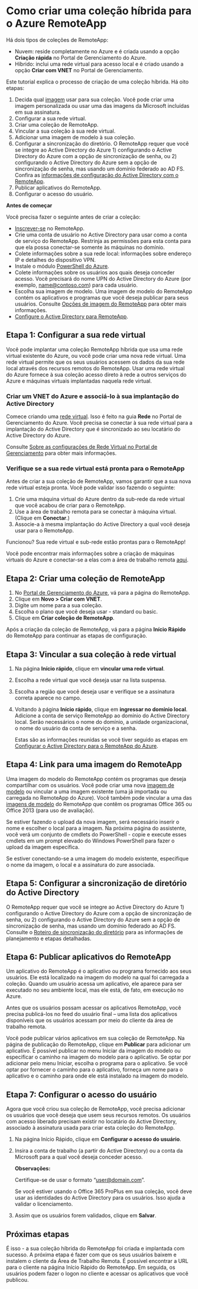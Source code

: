 <properties 
	pageTitle="Como criar uma coleção híbrida para o Azure RemoteApp" 
	description="Aprenda a criar uma implantação de RemoteApp que se conecta à sua rede interna." 
	services="remoteapp" 
	documentationCenter="" 
	authors="lizap" 
	manager="mbaldwin" 
	editor=""/>

<tags 
	ms.service="remoteapp" 
	ms.workload="compute" 
	ms.tgt_pltfrm="na" 
	ms.devlang="na" 
	ms.topic="article" 
	ms.date="05/28/2015" 
	ms.author="elizapo"/>

# Como criar uma coleção híbrida para o Azure RemoteApp

Há dois tipos de coleções de RemoteApp:

- Nuvem: reside completamente no Azure e é criada usando a opção **Criação rápida** no Portal de Gerenciamento do Azure.  
- Híbrido: inclui uma rede virtual para acesso local e é criado usando a opção **Criar com VNET** no Portal de Gerenciamento.

Este tutorial explica o processo de criação de uma coleção híbrida. Há oito etapas:

1.	Decida qual [imagem](remoteapp-imageoptions.md) usar para sua coleção. Você pode criar uma imagem personalizada ou usar uma das imagens da Microsoft incluídas em sua assinatura.
2. Configurar a sua rede virtual.
2.	Criar uma coleção de RemoteApp.
2.	Vincular a sua coleção à sua rede virtual.
3.	Adicionar uma imagem de modelo à sua coleção.
4.	Configurar a sincronização do diretório. O RemoteApp requer que você se integre ao Active Directory do Azure 1) configurando o Active Directory do Azure com a opção de sincronização de senha, ou 2) configurando o Active Directory do Azure sem a opção de sincronização de senha, mas usando um domínio federado ao AD FS. Confira as [informações de configuração do Active Directory com o RemoteApp](remoteapp-ad.md).
5.	Publicar aplicativos do RemoteApp.
6.	Configurar o acesso do usuário.

**Antes de começar**

Você precisa fazer o seguinte antes de criar a coleção:

- [Inscrever-se](http://azure.microsoft.com/services/remoteapp/) no RemoteApp. 
- Crie uma conta de usuário no Active Directory para usar como a conta de serviço do RemoteApp. Restrinja as permissões para esta conta para que ela possa conectar-se somente às máquinas no domínio.
- Colete informações sobre a sua rede local: informações sobre endereço IP e detalhes do dispositivo VPN.
- Instale o módulo [PowerShell do Azure](../install-configure-powershell.md).
- Colete informações sobre os usuários aos quais deseja conceder acesso. Você precisará do nome UPN do Active Directory do Azure (por exemplo, name@contoso.com) para cada usuário.
- Escolha sua imagem de modelo. Uma imagem de modelo do RemoteApp contém os aplicativos e programas que você deseja publicar para seus usuários. Consulte [Opções de imagem do RemoteApp](remoteapp-imageoptions.md) para obter mais informações. 
- [Configure o Active Directory para RemoteApp](remoteapp-ad.md).



## Etapa 1: Configurar a sua rede virtual
Você pode implantar uma coleção RemoteApp híbrida que usa uma rede virtual existente do Azure, ou você pode criar uma nova rede virtual. Uma rede virtual permite que os seus usuários acessem os dados da sua rede local através dos recursos remotos do RemoteApp. Usar uma rede virtual do Azure fornece à sua coleção acesso direto à rede a outros serviços do Azure e máquinas virtuais implantadas naquela rede virtual.

### Criar um VNET do Azure e associá-lo à sua implantação do Active Directory

Comece criando uma [rede virtual](https://msdn.microsoft.com/library/azure/dn631643.aspx). Isso é feito na guia **Rede** no Portal de Gerenciamento do Azure. Você precisa se conectar à sua rede virtual para a implantação do Active Directory que é sincronizado ao seu locatário do Active Directory do Azure.

Consulte [Sobre as configurações de Rede Virtual no Portal de Gerenciamento](https://msdn.microsoft.com/library/azure/jj156074.aspx) para obter mais informações.

### Verifique se a sua rede virtual está pronta para o RemoteApp
Antes de criar a sua coleção de RemoteApp, vamos garantir que a sua nova rede virtual esteja pronta. Você pode validar isso fazendo o seguinte:

1. Crie uma máquina virtual do Azure dentro da sub-rede da rede virtual que você acabou de criar para o RemoteApp.
2. Use a área de trabalho remota para se conectar à máquina virtual. (Clique em **Conectar**.)
3. Associe-a à mesma implantação do Active Directory a qual você deseja usar para o RemoteApp.

Funcionou? Sua rede virtual e sub-rede estão prontas para o RemoteApp!

Você pode encontrar mais informações sobre a criação de máquinas virtuais do Azure e conectar-se a elas com a área de trabalho remota [aqui](https://msdn.microsoft.com/library/azure/jj156003.aspx).

## Etapa 2: Criar uma coleção de RemoteApp ##



1. No [Portal de Gerenciamento do Azure](http://manage.windowsazure.com), vá para a página do RemoteApp.
2. Clique em **Novo > Criar com VNET**.
3. Digite um nome para a sua coleção.
4. Escolha o plano que você deseja usar - standard ou basic.
5. Clique em **Criar coleção de RemoteApp**.

Após a criação da coleção de RemoteApp, vá para a página **Início Rápido** do RemoteApp para continuar as etapas de configuração.

## Etapa 3: Vincular a sua coleção à rede virtual ##

 
1. Na página **Início rápido**, clique em **vincular uma rede virtual**.
2. Escolha a rede virtual que você deseja usar na lista suspensa.
3. Escolha a região que você deseja usar e verifique se a assinatura correta aparece no campo. 
5. Voltando à página **Início rápido**, clique em **ingressar no domínio local**. Adicione a conta de serviço RemoteApp ao domínio do Active Directory local. Serão necessários o nome do domínio, a unidade organizacional, o nome do usuário da conta de serviço e a senha. 

	Estas são as informações reunidas se você tiver seguido as etapas em [Configurar o Active Directory para o RemoteApp do Azure](remoteapp-ad.md).


## Etapa 4: Link para uma imagem do RemoteApp ##

Uma imagem do modelo do RemoteApp contém os programas que deseja compartilhar com os usuários. Você pode criar uma nova [imagem de modelo](remoteapp-imageoptions.md) ou vincular a uma imagem existente (uma já importada ou carregada no RemoteApp do Azure). Você também pode vincular a uma das [imagens de modelo](remoteapp-images.md) do RemoteApp que contêm os programas Office 365 ou Office 2013 (para uso de avaliação).

Se estiver fazendo o upload da nova imagem, será necessário inserir o nome e escolher o local para a imagem. Na próxima página do assistente, você verá um conjunto de cmdlets do PowerShell - copie e execute esses cmdlets em um prompt elevado do Windows PowerShell para fazer o upload da imagem específica.

Se estiver conectando-se a uma imagem do modelo existente, especifique o nome da imagem, o local e a assinatura do zure associada.



## Etapa 5: Configurar a sincronização de diretório do Active Directory ##

O RemoteApp requer que você se integre ao Active Directory do Azure 1) configurando o Active Directory do Azure com a opção de sincronização de senha, ou 2) configurando o Active Directory do Azure sem a opção de sincronização de senha, mas usando um domínio federado ao AD FS. Consulte o [Roteiro de sincronização do diretório](http://msdn.microsoft.com//library/azure/hh967642.aspx) para as informações de planejamento e etapas detalhadas.

## Etapa 6: Publicar aplicativos do RemoteApp ##

Um aplicativo do RemoteApp é o aplicativo ou programa fornecido aos seus usuários. Ele está localizado na imagem do modelo na qual foi carregada a coleção. Quando um usuário acessa um aplicativo, ele aparece para ser executado no seu ambiente local, mas ele está, de fato, em execução no Azure.

Antes que os usuários possam acessar os aplicativos RemoteApp, você precisa publicá-los no feed do usuário final – uma lista dos aplicativos disponíveis que os usuários acessam por meio do cliente da área de trabalho remota.
 
Você pode publicar vários aplicativos em sua coleção de RemoteApp. Na página de publicação do RemoteApp, clique em **Publicar** para adicionar um aplicativo. É possível publicar no menu Iniciar da imagem do modelo ou especificar o caminho na imagem do modelo para o aplicativo. Se optar por adicionar pelo menu Iniciar, escolha o programa para o aplicativo. Se você optar por fornecer o caminho para o aplicativo, forneça um nome para o aplicativo e o caminho para onde ele está instalado na imagem do modelo.

## Etapa 7: Configurar o acesso do usuário ##

Agora que você criou sua coleção de RemoteApp, você precisa adicionar os usuários que você deseja que usem seus recursos remotos. Os usuários com acesso liberado precisam existir no locatário do Active Directory, associado à assinatura usada para criar esta coleção do RemoteApp.

1.	Na página Início Rápido, clique em **Configurar o acesso do usuário**. 
2.	Insira a conta de trabalho (a partir do Active Directory) ou a conta da Microsoft para a qual você deseja conceder acesso.

	**Observações:**

	Certifique-se de usar o formato “user@domain.com”.

	Se você estiver usando o Office 365 ProPlus em sua coleção, você deve usar as identidades do Active Directory para os usuários. Isso ajuda a validar o licenciamento.


3.	Assim que os usuários forem validados, clique em **Salvar**.


## Próximas etapas ##
É isso - a sua coleção híbrida do RemoteApp foi criada e implantada com sucesso. A próxima etapa é fazer com que os seus usuários baixem e instalem o cliente da Área de Trabalho Remota. É possível encontrar a URL para o cliente na página Início Rápido do RemoteApp. Em seguida, os usuários podem fazer o logon no cliente e acessar os aplicativos que você publicou.


 

<!---HONumber=August15_HO6-->